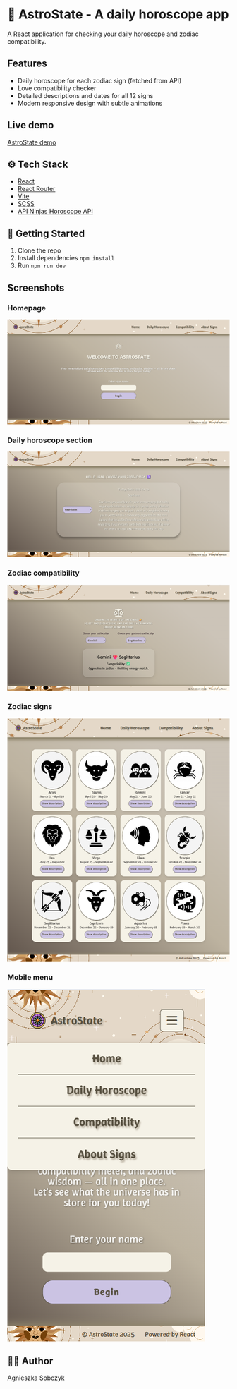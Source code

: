 # 🔮 AstroState - A daily horoscope app

A React application for checking your daily horoscope and zodiac compatibility.

## Features

- Daily horoscope for each zodiac sign (fetched from API)
- Love compatibility checker
- Detailed descriptions and dates for all 12 signs
- Modern responsive design with subtle animations

## Live demo

[AstroState demo](https://astro-state-app.netlify.app/)

## ⚙️ Tech Stack

- [React](https://reactjs.org/)
- [React Router](https://reactrouter.com/home)
- [Vite](https://vitejs.dev/)
- [SCSS](https://sass-lang.com/)
- [API Ninjas Horoscope API](https://api-ninjas.com/api/horoscope)

## 🚀 Getting Started

1. Clone the repo
2. Install dependencies `npm install`
3. Run `npm run dev`

## Screenshots

### Homepage

![homepage](/screenshots/homepageImg.png)

### Daily horoscope section

![horoscope](/screenshots/horoscopeImg.png)

### Zodiac compatibility

![compatibility](/screenshots/compatibilityImg.png)

### Zodiac signs

![zodiacSigns](/screenshots/signsImg.png)

### Mobile menu

![mobile](/screenshots/mobileImg.png)

## 👩‍💻 Author

Agnieszka Sobczyk
